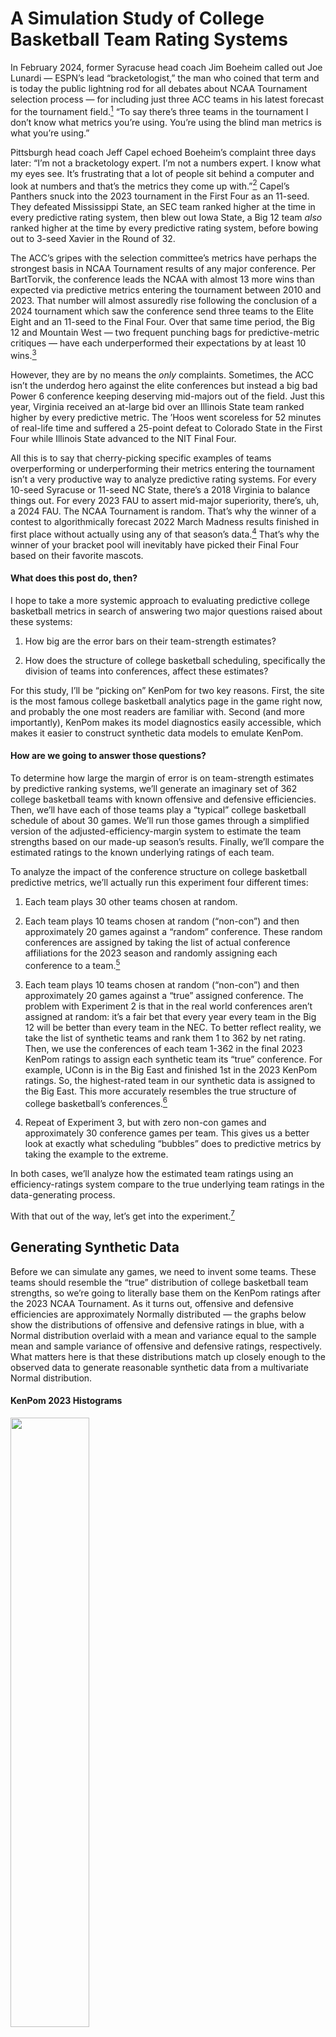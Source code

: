 A Simulation Study of College Basketball Team Rating Systems
================

In February 2024, former Syracuse head coach Jim Boeheim called out Joe
Lunardi — ESPN’s lead “bracketologist,” the man who coined that term and
is today the public lightning rod for all debates about NCAA Tournament
selection process — for including just three ACC teams in his latest
forecast for the tournament field.[^1] “To say there’s three teams in
the tournament I don’t know what metrics you’re using. You’re using the
blind man metrics is what you’re using.”

Pittsburgh head coach Jeff Capel echoed Boeheim’s complaint three days
later: “I’m not a bracketology expert. I’m not a numbers expert. I know
what my eyes see. It’s frustrating that a lot of people sit behind a
computer and look at numbers and that’s the metrics they come up
with.”[^2] Capel’s Panthers snuck into the 2023 tournament in the First
Four as an 11-seed. They defeated Mississippi State, an SEC team ranked
higher at the time in every predictive rating system, then blew out Iowa
State, a Big 12 team *also* ranked higher at the time by every
predictive rating system, before bowing out to 3-seed Xavier in the
Round of 32.

The ACC’s gripes with the selection committee’s metrics have perhaps the
strongest basis in NCAA Tournament results of any major conference. Per
BartTorvik, the conference leads the NCAA with almost 13 more wins than
expected via predictive metrics entering the tournament between 2010 and
2023. That number will almost assuredly rise following the conclusion of
a 2024 tournament which saw the conference send three teams to the Elite
Eight and an 11-seed to the Final Four. Over that same time period, the
Big 12 and Mountain West — two frequent punching bags for
predictive-metric critiques — have each underperformed their
expectations by at least 10 wins.[^3]

However, they are by no means the *only* complaints. Sometimes, the ACC
isn’t the underdog hero against the elite conferences but instead a big
bad Power 6 conference keeping deserving mid-majors out of the field.
Just this year, Virginia received an at-large bid over an Illinois State
team ranked higher by every predictive metric. The ’Hoos went scoreless
for 52 minutes of real-life time and suffered a 25-point defeat to
Colorado State in the First Four while Illinois State advanced to the
NIT Final Four.

All this is to say that cherry-picking specific examples of teams
overperforming or underperforming their metrics entering the tournament
isn’t a very productive way to analyze predictive rating systems. For
every 10-seed Syracuse or 11-seed NC State, there’s a 2018 Virginia to
balance things out. For every 2023 FAU to assert mid-major superiority,
there’s, uh, a 2024 FAU. The NCAA Tournament is random. That’s why the
winner of a contest to algorithmically forecast 2022 March Madness
results finished in first place without actually using any of that
season’s data.[^4] That’s why the winner of your bracket pool will
inevitably have picked their Final Four based on their favorite mascots.

#### What does this post do, then?

I hope to take a more systemic approach to evaluating predictive college
basketball metrics in search of answering two major questions raised
about these systems:

1.  How big are the error bars on their team-strength estimates?

2.  How does the structure of college basketball scheduling,
    specifically the division of teams into conferences, affect these
    estimates?

For this study, I’ll be “picking on” KenPom for two key reasons. First,
the site is the most famous college basketball analytics page in the
game right now, and probably the one most readers are familiar with.
Second (and more importantly), KenPom makes its model diagnostics easily
accessible, which makes it easier to construct synthetic data models to
emulate KenPom.

#### How are we going to answer those questions?

To determine how large the margin of error is on team-strength estimates
by predictive ranking systems, we’ll generate an imaginary set of 362
college basketball teams with known offensive and defensive
efficiencies. Then, we’ll have each of those teams play a “typical”
college basketball schedule of about 30 games. We’ll run those games
through a simplified version of the adjusted-efficiency-margin system to
estimate the team strengths based on our made-up season’s results.
Finally, we’ll compare the estimated ratings to the known underlying
ratings of each team.

To analyze the impact of the conference structure on college basketball
predictive metrics, we’ll actually run this experiment four different
times:

1.  Each team plays 30 other teams chosen at random.

2.  Each team plays 10 teams chosen at random (“non-con”) and then
    approximately 20 games against a “random” conference. These random
    conferences are assigned by taking the list of actual conference
    affiliations for the 2023 season and randomly assigning each
    conference to a team.[^5]

3.  Each team plays 10 teams chosen at random (“non-con”) and then
    approximately 20 games against a “true” assigned conference. The
    problem with Experiment 2 is that in the real world conferences
    aren’t assigned at random: it’s a fair bet that every year every
    team in the Big 12 will be better than every team in the NEC. To
    better reflect reality, we take the list of synthetic teams and rank
    them 1 to 362 by net rating. Then, we use the conferences of each
    team 1-362 in the final 2023 KenPom ratings to assign each synthetic
    team its “true” conference. For example, UConn is in the Big East
    and finished 1st in the 2023 KenPom ratings. So, the highest-rated
    team in our synthetic data is assigned to the Big East. This more
    accurately resembles the true structure of college basketball’s
    conferences.[^6]

4.  Repeat of Experiment 3, but with zero non-con games and
    approximately 30 conference games per team. This gives us a better
    look at exactly what scheduling “bubbles” does to predictive metrics
    by taking the example to the extreme.

In both cases, we’ll analyze how the estimated team ratings using an
efficiency-ratings system compare to the true underlying team ratings in
the data-generating process.

With that out of the way, let’s get into the experiment.[^7]

## Generating Synthetic Data

Before we can simulate any games, we need to invent some teams. These
teams should resemble the “true” distribution of college basketball team
strengths, so we’re going to literally base them on the KenPom ratings
after the 2023 NCAA Tournament. As it turns out, offensive and defensive
efficiencies are approximately Normally distributed — the graphs below
show the distributions of offensive and defensive ratings in blue, with
a Normal distribution overlaid with a mean and variance equal to the
sample mean and sample variance of offensive and defensive ratings,
respectively. What matters here is that these distributions match up
closely enough to the observed data to generate reasonable synthetic
data from a multivariate Normal distribution.

#### KenPom 2023 Histograms

<img src="assets/img/unnamed-chunk-2-1.png" width="50%" style="display: block; margin: auto auto auto 0;" /><img src="assets/img/unnamed-chunk-2-2.png" width="50%" style="display: block; margin: auto auto auto 0;" />

There is one caveat before we go just randomly sampling values:
offensive and defensive ratings are not uncorrelated. Teams with good
offenses also tend to have good defenses — something that everyone knows
about basketball, and also something we can confirm at a glance from
simply plotting offensive and defensive ratings against one another.

#### Offensive and Defensive Ratings Aren’t Independent

<img src="assets/img/unnamed-chunk-3-1.png" width="50%" style="display: block; margin: auto auto auto 0;" />

#### Generating Synthetic Data

To account for this correlation, we need to also specify the covariance
matrix of the multivariate Normal distribution based on sample variance
and covariance. Thankfully, R very handily makes it easy to sample from
multivariate Normal distributions with given means and
variance-covariance matrices using the `MASS` package’s `mvrnorm`
function.

First, we estimate the means and the variance-covariance matrix from the
data:

``` r
O.mu <- mean(kp$AdjOE)
D.mu <- mean(kp$AdjDE)
O.sigma <- var(kp$AdjOE)
D.sigma <- var(kp$AdjDE)
OD.cor <- cov(kp$AdjOE, kp$AdjDE)

OD.mus <- c(O.mu, D.mu)
OD.cov.matrix <- matrix(c(O.sigma, OD.cor, OD.cor, D.sigma), nrow = 2, ncol = 2)
```

Then we write a function to sample a random team from the data and
repeat that function 362 times:

``` r
generate_synthetic_team <- function() {
  team <- MASS::mvrnorm(mu = OD.mus, Sigma = OD.cov.matrix)
  team.df <- data.frame(off = team[1], def = team[2])
  return(team.df)
}

teams <- map_dfr(.x = seq(1,362), .f = ~ generate_synthetic_team())
```

#### Verifying Actual and Synthetic Data Match

Plotting our synthetic data confirms that it convincingly resembles the
KenPom 2023 data.

<img src="assets/img/unnamed-chunk-6-1.png" width="50%" style="display: block; margin: auto auto auto 0;" />

## Generating and Simulating the Schedule

This section will be code-light and concept-heavy.

#### Generating Schedules

Random scheduling is quite easy to do. First, we randomly arrange the
teams 1 to 362. Then, the teams are split in half and essentially
“stacked” on top of each other, and each column corresponds to a game
pairing. Finally, to create the next pairing of games the second row is
shifted by one element to the right.

If that doesn’t make sense, here’s an example of how to generate a
random schedule of two games for six teams.

First, we randomly sort the TeamIDs 1, 2, 3, 4, 5, 6, split in half, and
then stack. This gives us our final schedule of three games for Week 1:
4 vs. 6, 2 vs. 3, and 5 vs. 1.

| Game 1 | Game 2 | Game 3 |
|--------|--------|--------|
| 4      | 2      | 5      |
| 6      | 3      | 1      |

Now, we shift the bottom row to the right to obtain gameweek 2: 4 vs. 1,
2 vs. 6, and 5 vs. 3.

| Game 4 | Game 5 | Game 6 |
|--------|--------|--------|
| 4      | 2      | 5      |
| 1      | 6      | 3      |

To schedule within conferences, we follow a similar method but allow the
helper function `roundrobin` from the `Gmisc` package to handle the
scheduling for us.[^8] We can now generate an arbitrary number of games
both in and out of conference for each team.

#### Simulating Games

This is where we have to make some assumptions (scary). Instead of the
code, we can explain the game-simulation model in terms of the
assumptions our game simulation model makes.

1.  Each team’s expected points scored and allowed is a linear
    combination of their offensive efficiency and their opponent’s
    defensive efficiency, with equal weight given to each value.

2.  To account for game-level variance (the best team doesn’t win 100
    percent of the time!) we randomly sample from a Normal distribution
    with a mean equal to each team’s expected points from (1) and a
    standard deviation of 7.99 points. This value might seem extremely
    arbitrary, but it’s chosen for a very specific reason: when setting
    each team’s game-level standard deviation in points scored to 7.99,
    we end up with a mean absolute error on our season-long MOV
    predictions equal to 8.98 points — which just so happens to be the
    KenPom MAE for the 2023 season.

That’s it. Obviously, this is a pretty major simplification of
basketball. In simulation-land, there is no home court advantage. Every
team plays at the same tempo. Team ratings are constant throughout the
season. Team rating *uncertainty* is also constant throughout the
season. None of these assumptions in the simulations are true in real
life. But they make it easier to draw conclusions about our toy
efficiency-margin models.

#### Calculating Team Ratings

Essentially, for every game a team plays we look at their opponent’s
season-long efficiencies *excluding that game*, compare that to the way
the team played in the game, and find the difference. If Team 1 scored
1.20 PPP against Team 2 and Team 2 allowed 0.90 PPP on average in their
other games, Team 1 receives a +0.30 offensive rating for that game.
This is repeated for every game a team plays in a season, and then their
offensive and defensive ratings are calculated by averaging their
offensive and defensive performances in each game. Note that by virtue
of the assumptions in game simulation, this very basic efficiency-margin
system works — for example, because of the assumption that team ratings
are stationary for the full season, we don’t need to worry about recency
weighting.

## Results

First, just to verify that the efficiency-rating system outlined in the
previous section works in a perfect world, here’s a plot of what it
looks like to simulate a very large number of games (150, in this case)
against random teams and then use the team-ratings algorithm to estimate
their performance. Remember, we’re looking for the estimated and actual
ratings to match.

<img src="assets/img/unnamed-chunk-7-1.png" width="50%" style="display: block; margin: auto auto auto 0;" />

How does that chart look for our four scheduling options with
approximately 30 games per team apiece? The random schedule does the
best job producing net rating estimates which align with a team’s true
rating. Assigning random conferences and then playing random games
doesn’t seem to cause too much trouble, either. It’s when we start
grouping conferences based on team strength that real problems begin to
emerge; when we don’t have *any* non-conference cross-pollination to
work with, our team rating estimates seem almost no better than random.

<img src="assets/img/unnamed-chunk-8-1.png" width="50%" style="display: block; margin: auto auto auto 0;" />

The below table puts some hard numbers to those charts — the mean
absolute error of our estimates using the 30-game random schedule is
only 5.30 rating points, but that number balloons to 8.18 when playing
the approximate “actual” college basketball schedule of 10 non-con games
and 20 conference games.

    ## # A tibble: 4 × 4
    ##   schedule_type                   mae  rmse pearson_r_sq
    ##   <chr>                         <dbl> <dbl>        <dbl>
    ## 1 Random Schedule                5.30  6.57        0.743
    ## 2 Random Conferences             7.47  9.65        0.586
    ## 3 True Conferences               8.18 10.4         0.415
    ## 4 True Conferences (No Non-Con)  9.88 12.6         0.158

What’s the source of this error? It’s the “bubble” effect: when teams
play insular groupings of teams on their schedule, it becomes much more
challenging to draw conclusions about how they relate to the larger
whole. If — for example — ACC teams only played other ACC teams, it
would be impossible to figure out how the ACC compares to the rest of
college basketball writ large.

**Inter-conference play is the glue that holds any predictive rating
system together.**

The below chart looks at how well the efficiency rating system
identifies the true conference strengths within the data. Based on what
we know about the “bubble” effect, we should expect the system to do
pretty well at identifying true conference strength with the fully
random schedule and the randomized-conferences schedule, though the
latter will have more variance as its results are essentially based on
fewer games. For the schedule with 10 non-con games and then 20 games
against “true” conferences, the conference strength estimates should be
biased towards zero because once teams enter conference play there’s no
opportunity for the conference to gain or lose strength. And for the
schedule with 30 conference games, we don’t expect any conference
strength estimates to deviate from zero because there are no
non-conference games to base those estimates on.

The data pretty much confirm these priors:

<img src="assets/img/unnamed-chunk-10-1.png" width="50%" style="display: block; margin: auto auto auto 0;" />

How do we get around the bubble problem? Remember, the raw actual
ratings for college basketball correspond to the “True Conferences”
panel in the above plot. Option 1 is adding some prior estimates of
conference strength based on previous seasons to our estimates of each
team’s strength in a conference. This gets us closer to the ground truth
than the unadjusted option — and I suspect is the way most public
predictive rating systems work — but there is something frustrating
about teams potentially being penalized or rewarded by the selection
committee based on the performance of other teams from other
seasons.[^9] Option 2 is a revision of the way college basketball
scheduling works to incorporate more non-conference games into the
season.

## Conclusions

#### What can we learn from this experiment?

The exact numbers on team ratings should be taken with a grain of salt.
*Even if a rating system’s estimates of team strength were perfectly
accurate*, the variance inherent to a short 30-game season (and
additional variance incurred by limiting two-thirds of that schedule to
games between conference “bubbles”) means that offensive and defensive
efficiency estimates will always have quite a bit of unavoidable error.
This issue is only exacerbated by the frequent usage of ordinal ranks
when describing team ratings via a specific rating system
(i.e. incessant “Only teams in the top X on KenPom can win the NCAA
Tournament!” tweets), a practice which is narratively very satisfying
but not particularly meaningful in practice.

The numbers in this study can be used as a grain-of-salt upper bound on
predictive-metric error. Every team-rating system out there is smarter
than this naive efficiency rating system.[^10] But that 8.11 MAE value
is a useful benchmark to keep in mind — if you think that (your
predictive rating system du jour) is twice as good as this system,
that’s still a mean absolute error of at least four points of net
rating. Predictive rating systems are better than just about anything
else at identifying how good teams are, but they aren’t perfect, or
really anywhere near perfect — something that all of their creators
would tell you in a heartbeat.

As for the conference question? It’s an unavoidable part of the
structure of college basketball that conference play will exist and that
there will be a hierarchy between conferences. This damages predictive
team rating systems in two ways compared to a totally randomized
schedule. First, it increases the variance of our team strength
estimates in general. Second, it limits the information we can glean
about relative conference strength. This necessitates the hacky solution
of using conference strength in previous seasons to inform estimates of
conference strength in a given season — the alternative is
conference-strength estimates incredibly sensitive to non-con play —
which can be very frustrating from a team’s perspective: why are we
being penalized for what a team last season did or didn’t do?

The particulars of the college basketball schedule — specifically, the
fact that almost all pre-tournament non-conference games are played
early in the season — also eliminate the potential for team rating
systems to pick up on differences in how different teams improve over
the course of the season by conference. That’s another concern Boeheim
et. al. have raised on more than one occasion.

#### Where do we go from here?

What’s the best fix? I’m partial to a solution I read about on Ken
Pomeroy’s blog a few years ago but am unable to track down at the
moment: hold some slots open later in the season for teams to schedule a
few non-conference games around the end of the season.[^11] This lets
bubble teams from mid-majors potentially pick up big resume wins. It
further informs predictive rating systems through the inclusion of more
non-conference games, which we’ve established are the lifeblood of team
rating estimation. And it even allows for the potential detection of an
interaction between conference and team improvement over the course of
the season. Best of all, it’s not a drastic enough shakeup to actually
cause major issues in the college basketball landscape, so it feels
feasible.

Leaving a week empty in the middle of conference season to allow teams
to schedule their own non-con games is the best bang-for-buck solution
to the insular conference problem. It would make team rating systems
more accurate, less reliant on previous-season data, and generally more
effective tools for selecting NCAA Tournament games. It would add a ton
of entertaining games to the schedule as strong mid-majors and
middle-of-the-road P6 teams have mutual interest in scheduling matchups
with one another. There have been plenty of major changes to the college
basketball landscape over the previous few seasons. What’s one more?

**Full code available in this repository:
<https://github.com/bbwieland/cbb-team-rating-system-analysis>**

[^1]: <https://x.com/WRALBobHolliday/status/1753996220937216348?s=20>

[^2]: <https://www.si.com/college/pittsburgh/basketball/pitt-panrhers-jeff-capel-calls-out-acc-disrespect>

[^3]: Full rankings available here:
    <https://barttorvik.com/cgi-bin/ncaat.cgi?conlimit=&yrlow=2010&yrhigh=2023&type=conf&sort=1>

[^4]: <https://www.kaggle.com/competitions/mens-march-mania-2022/discussion/317316>

[^5]: The reason the games don’t exactly add up to 30 for each team is
    because of conferences with odd numbers of teams, which necessarily
    require “bye weeks.” Some teams will play 31-32 games, some will
    play 28-29, but in the aggregate the total number of games played
    will be almost identical to Experiment 1.

[^6]: The two independent teams, Chicago State and Hartford, were
    assigned to the NEC to make sure there wasn’t actually a
    two-team-conference. This has a negligible effect on the results of
    the study.

[^7]: I’ve kept this file purposefully code-light and focused on the
    results above all else. The full code will be included in a separate
    GitHub repository which will be linked at the bottom of the article.

[^8]: This is because I am bad at writing efficient code.

[^9]: When I built a game projection system for men’s college basketball
    last season, this was the approach I employed: reweighting the
    rankings to add approximately 40% of a conference’s average rating
    in the previous season to all of its ratings for the current season.
    Warts and all, it does make forecasts more accurate.

[^10]: Except the AP Poll, ba dum tss.

[^11]: If anyone finds this article, please send it to me.
